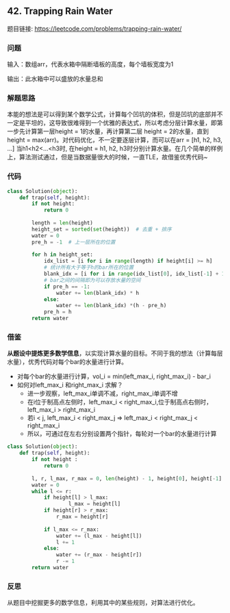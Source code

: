 ## 42. Trapping Rain Water

题目链接: https://leetcode.com/problems/trapping-rain-water/

### 问题
输入：数组arr，代表水箱中隔断墙板的高度，每个墙板宽度为1

输出：此水箱中可以盛放的水量总和


### 解题思路
本能的想法是可以得到某个数学公式，计算每个凹坑的体积，但是凹坑的底部并不一定是平坦的，这导致很难得到一个优雅的表达式，所以考虑分层计算水量，即第一步先计算第一层height = 1的水量，再计算第二层 height = 2的水量，直到height = max(arr)。对代码优化，不一定要逐层计算，而可以在arr = [h1, h2, h3, ...] 当h1<h2<...<h3时, 在height = h1, h2, h3时分别计算水量。在几个简单的样例上，算法测试通过，但是当数据量很大的时候，一直TLE，故借鉴优秀代码~


### 代码

```Python
class Solution(object):
    def trap(self, height):
        if not height:
            return 0
        
        length = len(height)
        height_set = sorted(set(height))  # 去重 + 排序
        water = 0
        pre_h = -1  # 上一层所在的位置
        
        for h in height_set:
            idx_list = [i for i in range(length) if height[i] >= h]
            # 统计所有大于等于h的bar所在的位置
            blank_idx = [i for i in range(idx_list[0], idx_list[-1] + 1 ) if i not in idx_list]
            # bar之间的间隔即为可以存放水量的空间
            if pre_h == -1:
                water += len(blank_idx) * h
            else:
                water += len(blank_idx) *(h - pre_h)
            pre_h = h
        return water
```

### 借鉴
**从题设中提炼更多数学信息**，以实现计算水量的目标。不同于我的想法（计算每层水量），优秀代码对每个bar的水量进行计算。
* 对每个bar的水量进行计算，vol_i = min(left_max_i, right_max_i) - bar_i
* 如何对left_max_i 和right_max_i 求解？
    * 进一步观察，left_max_i单调不减，right_max_i单调不增
    *  在i位于制高点左侧时，left_max_i < right_max_i,位于制高点右侧时，left_max_i > right_max_i
    * 若i < j, left_max_i < right_max_j => left_max_i < right_max_j < right_max_i
    * 所以，可通过在左右分别设置两个指针，每轮对一个bar的水量进行计算

```Python
class Solution(object):
    def trap(self, height):
        if not height :
            return 0
        
        l, r, l_max, r_max = 0, len(height) - 1, height[0], height[-1]
        water = 0
        while l <= r:
            if height[l] > l_max:
                    l_max = height[l]
            if height[r] > r_max:
                r_max = height[r]
                
            if l_max <= r_max:
                water += (l_max - height[l])
                l += 1
            else:
                water += (r_max - height[r])
                r -= 1
        return water
```

### 反思
从题目中挖掘更多的数学信息，利用其中的某些规则，对算法进行优化。
